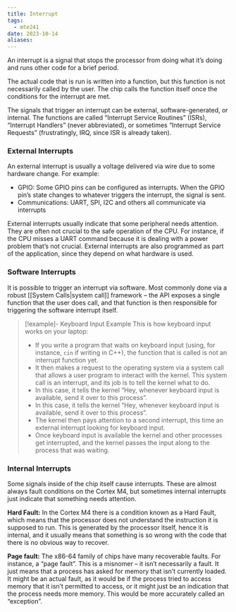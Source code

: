 ```yaml
---
title: Interrupt
tags:
  - mte241
date: 2023-10-14
aliases:
---
```

An interrupt is a signal that stops the processor from doing what it’s doing and runs other code for a brief period. 

The actual code that is run is written into a function, but this function is not necessarily called by the user. The chip calls the function itself once the conditions for the interrupt are met.

The signals that trigger an interrupt can be external, software-generated, or internal. The functions are called “Interrupt Service Routines” (ISRs), “Interrupt Handlers” (never abbreviated), or sometimes “Interrupt Service Requests” (frustratingly, IRQ, since ISR is already taken).

### External Interrupts
An external interrupt is usually a voltage delivered via wire due to some hardware change. For example:
- GPIO: Some GPIO pins can be configured as interrupts. When the GPIO pin’s state changes to whatever triggers the interrupt, the signal is sent.
- Communications: UART, SPI, I2C and others all communicate via interrupts

External interrupts usually indicate that some peripheral needs attention. They are often not crucial to the safe operation of the CPU. For instance, if the CPU misses a UART command because it is dealing with a power problem that’s not crucial. External interrupts are also programmed as part of the application, since they depend on what hardware is used.

### Software Interrupts
It is possible to trigger an interrupt via software. Most commonly done via a robust [[System Calls|system call]] framework – the API exposes a single function that the user does call, and that function is then responsible for triggering the software interrupt itself. 

>[!example]- Keyboard Input Example
>This is how keyboard input works on your laptop:
>- If you write a program that waits on keyboard input (using, for instance, `cin` if writing in C++), the function that is called is not an interrupt function yet.
>- It then makes a request to the operating system via a system call that allows a user program to interact with the kernel. This system call is an interrupt, and its job is to tell the kernel what to do.
>- In this case, it tells the kernel “Hey, whenever keyboard input is available, send it over to this process”. 
>- In this case, it tells the kernel “Hey, whenever keyboard input is available, send it over to this process”. 
>- The kernel then pays attention to a second interrupt, this time an external interrupt looking for keyboard input. 
>- Once keyboard input is available the kernel and other processes get interrupted, and the kernel passes the input along to the process that was waiting.

### Internal Interrupts
Some signals inside of the chip itself cause interrupts. These are almost always fault conditions on the Cortex M4, but sometimes internal interrupts just indicate that something needs attention. 

**Hard Fault:** In the Cortex M4 there is a condition known as a Hard Fault, which means that the processor does not understand the instruction it is supposed to run. This is generated by the processor itself, hence it is internal, and it usually means that something is so wrong with the code that there is no obvious way to recover. 

**Page fault:** The x86-64 family of chips have many recoverable faults. For instance, a “page fault”. This is a misnomer – it isn’t necessarily a fault. It just means that a process has asked for memory that isn’t currently loaded. It might be an actual fault, as it would be if the process tried to access memory that it isn’t permitted to access, or it might just be an indication that the process needs more memory. This would be more accurately called an “exception”.